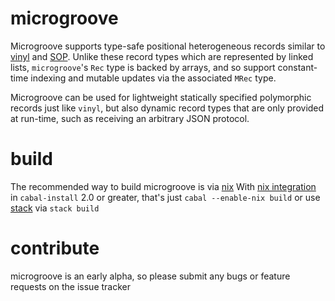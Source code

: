 # microgroove
Microgroove supports type-safe positional heterogeneous records similar to [vinyl](https://hackage.haskell.org/package/vinyl-0.6.0/docs/Data-Vinyl-Core.html#t:Rec) and [SOP](https://hackage.haskell.org/package/generics-sop-0.3.1.0/docs/Generics-SOP.html#t:NP).
Unlike these record types which are represented by linked lists, `microgroove`'s `Rec` type is backed by arrays, and so support constant-time indexing and mutable updates via the associated `MRec` type.

Microgroove can be used for lightweight statically specified polymorphic records just like `vinyl`, but also dynamic record types that are only provided at run-time, such as receiving an arbitrary JSON protocol.

# build
The recommended way to build microgroove is via [nix](https://nixos.org/nix/)
With [nix integration](https://cabal.readthedocs.io/en/latest/nix-integration.html) in `cabal-install` 2.0 or greater, that's just `cabal --enable-nix build`
or use [stack](https://www.haskellstack.org) via `stack build`

# contribute
microgroove is an early alpha, so please submit any bugs or feature requests on the issue tracker
